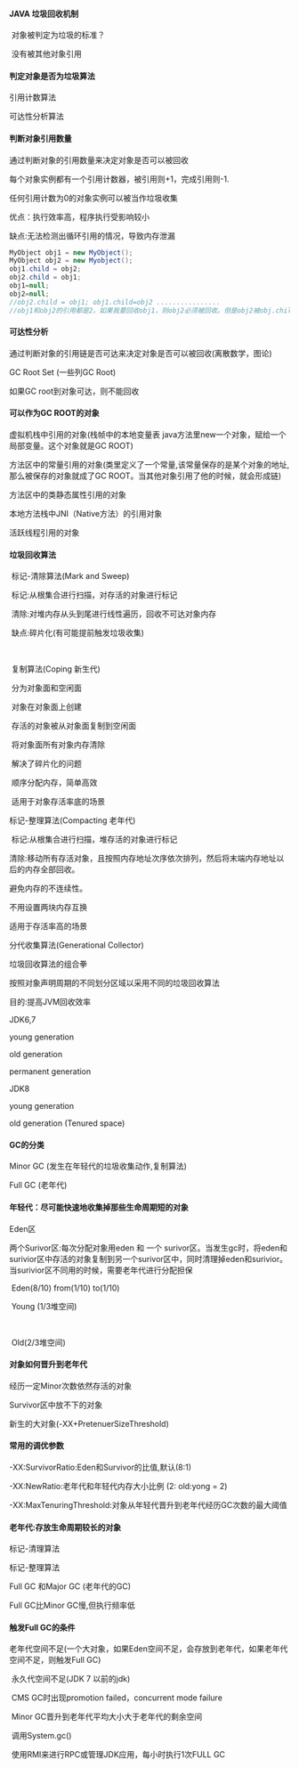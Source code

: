 #### JAVA 垃圾回收机制

​    对象被判定为垃圾的标准？

​    没有被其他对象引用

#### 判定对象是否为垃圾算法

   引用计数算法

   可达性分析算法

#### 判断对象引用数量

   通过判断对象的引用数量来决定对象是否可以被回收

   每个对象实例都有一个引用计数器，被引用则+1，完成引用则-1.

   任何引用计数为0的对象实例可以被当作垃圾收集

   优点：执行效率高，程序执行受影响较小

   缺点:无法检测出循环引用的情况，导致内存泄漏

```java
MyObject obj1 = new MyObject();
MyObject obj2 = new Myobject();
obj1.child = obj2;
obj2.child = obj1;
obj1=null;
obj2=null;
//obj2.child = obj1; obj1.child=obj2 ................
//obj1和obj2的引用都是2，如果我要回收obj1，则obj2必须被回收。但是obj2被obj.child引用。发生了循环引用
```

#### 可达性分析

  通过判断对象的引用链是否可达来决定对象是否可以被回收(离散数学，图论)

  GC Root Set (一些列GC Root)

 如果GC root到对象可达，则不能回收

#### 可以作为GC ROOT的对象

  虚拟机栈中引用的对象(栈帧中的本地变量表   java方法里new一个对象，赋给一个局部变量。这个对象就是GC ROOT)

  方法区中的常量引用的对象(类里定义了一个常量,该常量保存的是某个对象的地址,那么被保存的对象就成了GC ROOT。当其他对象引用了他的时候，就会形成链)

  方法区中的类静态属性引用的对象

  本地方法栈中JNI（Native方法）的引用对象

  活跃线程引用的对象

####   垃圾回收算法

​    标记-清除算法(Mark and Sweep)

​    标记:从根集合进行扫描，对存活的对象进行标记

​    清除:对堆内存从头到尾进行线性遍历，回收不可达对象内存

​      缺点:碎片化(有可能提前触发垃圾收集)

​      

​    复制算法(Coping  新生代)

​       分为对象面和空闲面

​       对象在对象面上创建

​       存活的对象被从对象面复制到空闲面

​       将对象面所有对象内存清除

​          解决了碎片化的问题

​          顺序分配内存，简单高效

​          适用于对象存活率底的场景



  标记-整理算法(Compacting  老年代)

​      标记:从根集合进行扫描，堆存活的对象进行标记

​      清除:移动所有存活对象，且按照内存地址次序依次排列，然后将末端内存地址以后的内存全部回收。     

   避免内存的不连续性。

   不用设置两块内存互换

   适用于存活率高的场景



分代收集算法(Generational Collector)

   垃圾回收算法的组合拳

   按照对象声明周期的不同划分区域以采用不同的垃圾回收算法

   目的:提高JVM回收效率

JDK6,7

young generation

old generation

permanent generation

JDK8

young generation

old generation (Tenured space)



#### GC的分类

  Minor GC (发生在年轻代的垃圾收集动作,复制算法)

  Full GC (老年代)

#### 年轻代：尽可能快速地收集掉那些生命周期短的对象

   Eden区

   两个Surivor区:每次分配对象用eden 和 一个 surivor区。当发生gc时，将eden和surivior区中存活的对象复制到另一个surivor区中，同时清理掉eden和surivior。当surivior区不同用的时候，需要老年代进行分配担保

​        Eden(8/10)   from(1/10) to(1/10)   

​        Young (1/3堆空间)

​       

​       Old(2/3堆空间)

#### 对象如何晋升到老年代

   经历一定Minor次数依然存活的对象

   Survivor区中放不下的对象

   新生的大对象(-XX+PretenuerSizeThreshold)

#### 常用的调优参数

   -XX:SurvivorRatio:Eden和Survivor的比值,默认(8:1)

   -XX:NewRatio:老年代和年轻代内存大小比例 (2: old:yong = 2)

   -XX:MaxTenuringThreshold:对象从年轻代晋升到老年代经历GC次数的最大阈值

#### 老年代:存放生命周期较长的对象

   标记-清理算法

   标记-整理算法

   Full GC 和Major GC (老年代的GC)

   Full GC比Minor GC慢,但执行频率低   

#### 触发Full GC的条件

​    老年代空间不足(一个大对象，如果Eden空间不足，会存放到老年代，如果老年代空间不足，则触发Full GC)

​    永久代空间不足(JDK 7 以前的jdk)

​    CMS GC时出现promotion failed，concurrent mode failure

​    Minor GC晋升到老年代平均大小大于老年代的剩余空间

​    调用System.gc()

​    使用RMI来进行RPC或管理JDK应用，每小时执行1次FULL GC





   